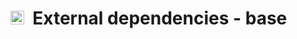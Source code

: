 # <img src="/cobratoolbox/stable/_static/img/icon_base.png" height="22px">&nbsp;&nbsp;External dependencies - base
